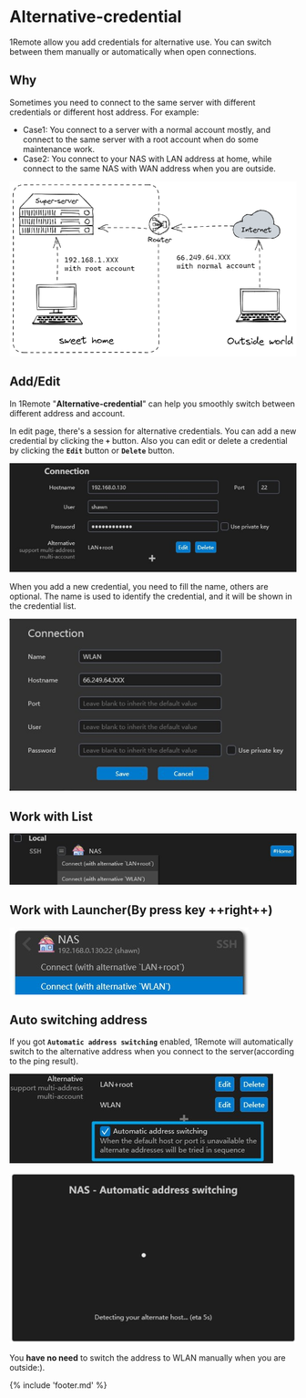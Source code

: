 # Alternative-credential

1Remote allow you add credentials for alternative use. You can switch between them manually or automatically when open connections.

## Why

Sometimes you need to connect to the same server with different credentials or different host address. For example:

- Case1: You connect to a server with a normal account mostly, and connect to the same server with a root account when do some maintenance work.
- Case2: You connect to your NAS with LAN address at home, while connect to the same NAS with WAN address when you are outside.

![multi-credential-demo](img/multi-credential-demo.png)

## Add/Edit

In 1Remote "**Alternative-credential**" can help you smoothly switch between different address and account.

In edit page, there's a session for alternative credentials. You can add a new credential by clicking the **`+`** button. Also you can edit or delete a credential by clicking the **`Edit`** button or **`Delete`** button.

![multi-credential-demo](img/multi-credential-add.jpg)

When you add a new credential, you need to fill the name, others are optional. The name is used to identify the credential, and it will be shown in the credential list.

![multi-credential-demo](img/multi-credential-edit.jpg)

## Work with List

![List view](img/multi-credential-connect.jpg)

## Work with Launcher(**By press key ++right++**)

![Launcher(By press key ++right++)](img/multi-credential-connect2.jpg)

## Auto switching address

If you got **`Automatic address switching`** enabled, 1Remote will automatically switch to the alternative address when you connect to the server(according to the ping result).

![multi-credential-demo](img/multi-credential-auto-switch.jpg)

![multi-credential-detecting](img/multi-credential-detecting.jpg)

You **have no need** to switch the address to WLAN manually when you are outside:).


{% include 'footer.md' %}